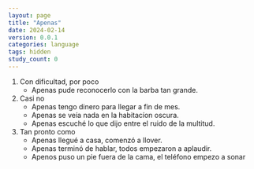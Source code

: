```yaml
---
layout: page
title: "Apenas"
date: 2024-02-14
version: 0.0.1
categories: language
tags: hidden
study_count: 0
---
```


1. Con dificultad, por poco
   - Apenas pude reconocerlo con la barba tan grande.
2. Casi no
   - Apenas tengo dinero para llegar a fin de mes.
   - Apenas se veía nada en la habitacíon oscura.
   - Apenas escuché lo que dijo entre el ruido de la multitud.
3. Tan pronto como
   - Apenas llegué a casa, comenzó a llover.
   - Apenas terminó de hablar, todos empezaron a aplaudir.
   - Apenos puso un pie fuera de la cama, el teléfono empezo a sonar
